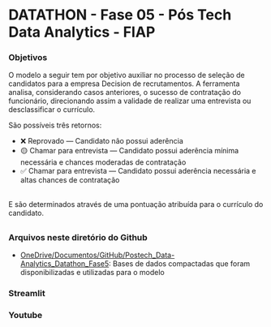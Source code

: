 <h1>DATATHON - Fase 05 - Pós Tech Data Analytics - FIAP</h1>

<h3>Objetivos</h3>
O modelo a seguir tem por objetivo auxiliar no processo de seleção de candidatos para a empresa Decision de recrutamentos. A ferramenta analisa, considerando casos anteriores, o sucesso de contratação do funcionário, direcionando assim a validade de realizar uma entrevista ou desclassificar o currículo.

São possíveis três retornos:

* ❌ Reprovado — Candidato não possui aderência
* 🟡 Chamar para entrevista — Candidato possui aderência mínima necessária e chances moderadas de contratação
* ✅ Chamar para entrevista — Candidato possui aderência necessária e altas chances de contratação
<br />
E são determinados através de uma pontuação atribuída para o currículo do candidato.
<h2></h2> 

<h3>Arquivos neste diretório do Github</h3>
<ul>
   <li><a href="https://github.com/florascarvalho/Datathon_Data_Analytics-Fase5/tree/main/OneDrive/Documentos/GitHub/Postech_Data-Analytics_Datathon_Fase5">OneDrive/Documentos/GitHub/Postech_Data-Analytics_Datathon_Fase5</a>: Bases de dados compactadas que foram disponibilizadas e utilizadas para o modelo
</ul>

<h3>Streamlit</h3>
<ul>
</ul>

<h3>Youtube</h3>
<ul>
</ul>
